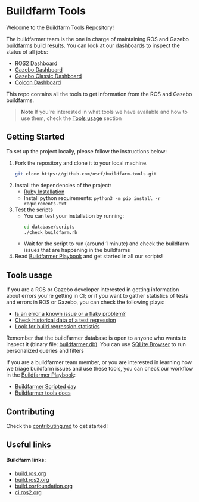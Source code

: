 # Buildfarm Tools

Welcome to the Buildfarm Tools Repository!

The buildfarmer team is the one in charge of maintaining ROS and Gazebo [buildfarms](#buildfarm-links) build results. You can look at our dashboards to inspect the status of all jobs:
* [ROS2  Dashboard](./ROS2.md)
* [Gazebo Dashboard](./Gazebo.md)
* [Gazebo Classic Dashboard](./GazeboClassic.md)
* [Colcon Dashboard](./Colcon.md)

This repo contains all the tools to get information from the ROS and Gazebo buildfarms.

> **Note**
> If you're interested in what tools we have available and how to use them, check the [Tools usage](#tools-usage) section

## Getting Started

To set up the project locally, please follow the instructions below:

1. Fork the repository and clone it to your local machine.
    ```bash
    git clone https://github.com/osrf/buildfarm-tools.git
    ```
2. Install the dependencies of the project:
    * [Ruby Installation](https://www.ruby-lang.org/en/documentation/installation/)
    * Install python requirements: `python3 -m pip install -r requirements.txt`
3. Test the scripts
    * You can test your installation by running:
        ```bash
        cd database/scripts
        ./check_buildfarm.rb
        ```
    * Wait for the script to run (around 1 minute) and check the buildfarm issues that are happening in the buildfarms
4. Read [Buildfarmer Playbook](./playbook/buildfarmer/README.md) and get started in all our scripts!

## Tools usage

If you are a ROS or Gazebo developer interested in getting information about errors you're getting in CI; or if you want to gather statistics of tests and errors in ROS or Gazebo, you can check the following plays:

* [Is an error a known issue or a flaky problem?](./playbook/is-an-error-a-known-issue-or-a-flaky-problem.md)
* [Check historical data of a test regression](./playbook/check-historical-data-of-a-test-regression.md)
* [Look for build regression statistics](./playbook/look-for-build-regression-statistics.md)

Remember that the buildfarmer database is open to anyone who wants to inspect it (binary file: [buildfarmer.db](./database/buildfarmer.db)). You can use [SQLite Browser](https://sqlitebrowser.org/) to run personalized queries and filters

If you are a buildfarmer team member, or you are interested in learning how we triage buildfarm issues and use these tools, you can check our workflow in the [Buildfarmer Playbook](./playbook/buildfarmer/README.md):
* [Buildfarmer Scripted day](./playbook/buildfarmer/scripted_buildfarm_day.md)
* [Buildfarmer tools docs](./playbook/buildfarmer/buildfarmer_triage_tools.md)

## Contributing

Check the [contributing.md](./contributing.md) to get started!

## Useful links

#### Buildfarm links:

<ul>
<li><a href="https://build.ros.org/">build.ros.org</a></li>
<li><a href="https://build.ros2.org/">build.ros2.org</a></li>
<li><a href="https://build.osrfoundation.org/">build.osrfoundation.org</a></li>
<li><a href="https://ci.ros2.org/">ci.ros2.org</a></li>
</ul>
